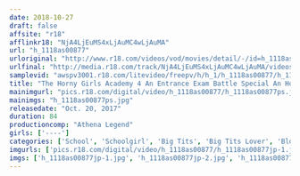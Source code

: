 ```yaml
---
date: 2018-10-27
draft: false
affsite: "r18"
afflinkr18: "NjA4LjEuMS4xLjAuMC4wLjAuMA"
url: "h_1118as00877"
urloriginal: "http://www.r18.com/videos/vod/movies/detail/-/id=h_1118as00877"
urlfinal: "http://media.r18.com/track/NjA4LjEuMS4xLjAuMC4wLjAuMA/videos/vod/movies/detail/-/id=h_1118as00877"
samplevid: "awspv3001.r18.com/litevideo/freepv/h/h_1/h_1118as00877/h_1118as00877_dmb_w.mp4"
title: "The Horny Girls Academy 4 An Entrance Exam Battle Special An Honor Student Gets Fucked By A Super School Girl"
mainimgurl: "pics.r18.com/digital/video/h_1118as00877/h_1118as00877ps.jpg"
mainimgs: "h_1118as00877ps.jpg"
releasedate: "Oct. 20, 2017"
duration: 84
productioncomp: "Athena Legend"
girls: ['----']
categories: ['School', 'Schoolgirl', 'Big Tits', 'Big Tits Lover', 'Blowjob', 'Titty Fuck']
imgurls: ['pics.r18.com/digital/video/h_1118as00877/h_1118as00877jp-1.jpg', 'pics.r18.com/digital/video/h_1118as00877/h_1118as00877jp-2.jpg', 'pics.r18.com/digital/video/h_1118as00877/h_1118as00877jp-3.jpg', 'pics.r18.com/digital/video/h_1118as00877/h_1118as00877jp-4.jpg', 'pics.r18.com/digital/video/h_1118as00877/h_1118as00877jp-5.jpg', 'pics.r18.com/digital/video/h_1118as00877/h_1118as00877jp-6.jpg', 'pics.r18.com/digital/video/h_1118as00877/h_1118as00877jp-7.jpg', 'pics.r18.com/digital/video/h_1118as00877/h_1118as00877jp-8.jpg', 'pics.r18.com/digital/video/h_1118as00877/h_1118as00877jp-9.jpg', 'pics.r18.com/digital/video/h_1118as00877/h_1118as00877jp-10.jpg', 'pics.r18.com/digital/video/h_1118as00877/h_1118as00877jp-11.jpg', 'pics.r18.com/digital/video/h_1118as00877/h_1118as00877jp-12.jpg', 'pics.r18.com/digital/video/h_1118as00877/h_1118as00877jp-13.jpg', 'pics.r18.com/digital/video/h_1118as00877/h_1118as00877jp-14.jpg', 'pics.r18.com/digital/video/h_1118as00877/h_1118as00877jp-15.jpg', 'pics.r18.com/digital/video/h_1118as00877/h_1118as00877jp-16.jpg', 'pics.r18.com/digital/video/h_1118as00877/h_1118as00877jp-17.jpg', 'pics.r18.com/digital/video/h_1118as00877/h_1118as00877jp-18.jpg', 'pics.r18.com/digital/video/h_1118as00877/h_1118as00877jp-19.jpg', 'pics.r18.com/digital/video/h_1118as00877/h_1118as00877jp-20.jpg']
imgs: ['h_1118as00877jp-1.jpg', 'h_1118as00877jp-2.jpg', 'h_1118as00877jp-3.jpg', 'h_1118as00877jp-4.jpg', 'h_1118as00877jp-5.jpg', 'h_1118as00877jp-6.jpg', 'h_1118as00877jp-7.jpg', 'h_1118as00877jp-8.jpg', 'h_1118as00877jp-9.jpg', 'h_1118as00877jp-10.jpg', 'h_1118as00877jp-11.jpg', 'h_1118as00877jp-12.jpg', 'h_1118as00877jp-13.jpg', 'h_1118as00877jp-14.jpg', 'h_1118as00877jp-15.jpg', 'h_1118as00877jp-16.jpg', 'h_1118as00877jp-17.jpg', 'h_1118as00877jp-18.jpg', 'h_1118as00877jp-19.jpg', 'h_1118as00877jp-20.jpg']
---
```

